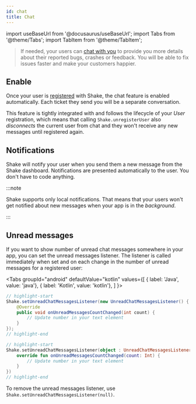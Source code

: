 ```yaml
---
id: chat
title: Chat
---
```

import useBaseUrl from '@docusaurus/useBaseUrl';
import Tabs from '@theme/Tabs';
import TabItem from '@theme/TabItem';

>If needed, your users can [chat with you](/android/shake-ui/chat-screen) to provide you more details 
about their reported bugs, crashes or feedback. You will be able to fix issues faster and make your customers happier.

## Enable

Once your user is [registered](/android/users/register-user) with Shake, the chat feature is enabled automatically.
Each ticket they send you will be a separate conversation.

This feature is tightly integrated with and follows the lifecycle of your _User_ registration, 
which means that calling `Shake.unregisterUser` also _disconnects_ the current user from chat 
and they won't receive any new messages until registered again.

## Notifications

Shake will notify your user when you send them a new message from the Shake dashboard.
Notifications are presented automatically to the user. You don't have to code anything.

:::note

Shake supports only local notifications. That means that your users won't get notified about new messages
when your app is in the _background_.

:::

## Unread messages

If you want to show number of unread chat messages somewhere in your app, you can set the unread messages listener.
The listener is called immediately when set and on each change in the number of unread messages for a registered user:

<Tabs
  groupId="android"
  defaultValue="kotlin"
  values={[
    { label: 'Java', value: 'java'},
    { label: 'Kotlin', value: 'kotlin'},
  ]
}>

<TabItem value="java">

```java title="MainActivity.java"
// highlight-start
Shake.setUnreadChatMessagesListener(new UnreadChatMessagesListener() {
    @Override
    public void onUnreadMessagesCountChanged(int count) {
        // Update number in your text element
    }
});
// highlight-end
```

</TabItem>

<TabItem value="kotlin">

```kotlin title="MainActivity.kt"
// highlight-start
Shake.setUnreadChatMessagesListener(object : UnreadChatMessagesListener {
    override fun onUnreadMessagesCountChanged(count: Int) {
        // Update number in your text element
    }
})
// highlight-end
```

</TabItem>
</Tabs>

To remove the unread messages listener, use `Shake.setUnreadChatMessagesListener(null)`.
